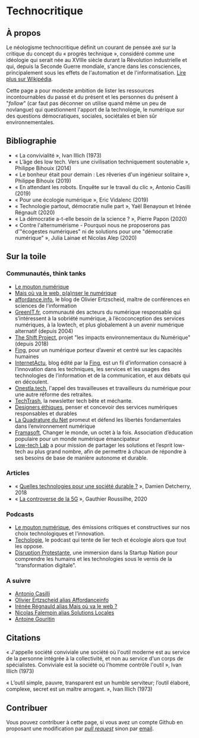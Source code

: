 # Technocritique

## À propos

Le néologisme technocritique définit un courant de pensée axé sur la critique du concept du « progrès technique », considéré comme une idéologie qui serait née au XVIIIe siècle durant la Révolution industrielle et qui, depuis la Seconde Guerre mondiale, s'ancre dans les consciences, principalement sous les effets de l'automation et de l'informatisation. [Lire plus sur Wikipédia](https://fr.wikipedia.org/wiki/Technocritique).

Cette page a pour modeste ambition de lister les ressources incontournables du passé et du présent et les personnes du présent à "_follow_" (car faut pas déconner on utilise quand même un peu de novlangue) qui questionnent l'apport de la technologie, le numérique sur des questions démocratiques, sociales, sociétales et bien sûr environnementales.

## Bibliographie

* « La convivialité », Ivan Illich (1973)
* « L’âge des low tech. Vers une civilisation techniquement soutenable », Philippe Bihouix (2014)
* « Le bonheur était pour demain : Les rêveries d'un ingénieur solitaire », Philippe Bihouix (2019)
* « En attendant les robots. Enquête sur le travail du clic », Antonio Casilli (2019)
* « Pour une écologie numérique », Eric Vidalenc (2019)
* « Technologie partout, démocratie nulle part », Yaël Benayoun et Irénée Régnault (2020)
* « La démocratie a-t-elle besoin de la science ? », Pierre Papon (2020)
* « Contre l'alternumérisme - Pourquoi nous ne proposerons pas d'"écogestes numériques" ni de solutions pour une "démocratie numérique" », Julia Lainae et Nicolas Alep (2020)

## Sur la toile

### Communautés, think tanks

* [Le mouton numérique](https://mouton-numerique.org/)
* [Mais où va le web, p(a)nser le numérique](http://maisouvaleweb.fr/)
* [affordance.info](https://www.affordance.info/), le blog de Olivier Ertzscheid, maître de conférences en sciences de l'information
* [GreenIT.fr](https://www.greenit.fr/), communauté des acteurs du numérique responsable qui s’intéressent à la sobriété numérique, à l’écoconception des services numériques, à la lowtech, et plus globalement à un avenir numérique alternatif (depuis 2004)
* [The Shift Project](https://theshiftproject.org/lean-ict/), projet "les impacts environnementaux du Numérique" (depuis 2018)
* [Fing](https://fing.org/), pour un numérique porteur d’avenir et centré sur les capacités humaines
* [InternetActu](http://www.internetactu.net/), blog édité par la [Fing](https://fing.org/), est un fil d’information consacré à l’innovation dans les techniques, les services et les usages des technologies de l’information et de la communication, et aux débats qui en découlent.
* [Onestla.tech](https://onestla.tech/page/a-propos/), l'appel des travailleuses et travailleurs du numérique pour une autre réforme des retraites.
* [TechTrash](https://www.techtrash.fr/), la newsletter tech bête et méchante.
* [Designers éthiques](https://designersethiques.org/), penser et concevoir des services numériques responsables et durables
* [La Quadrature du Net](https://www.laquadrature.net) promeut et défend les libertés fondamentales dans l’environnement numérique
* [Framasoft](https://framasoft.org/), Changer le monde, un octet à la fois. Association d’éducation populaire pour un monde numérique émancipateur
* [Low-tech Lab](https://lowtechlab.org/) a pour mission de partager les solutions et l’esprit low-tech au plus grand nombre, afin de permettre à chacun de répondre à ses besoins de base de manière autonome et durable.

### Articles

* « [Quelles technologies pour une société durable ?](https://atterrissage.org/technologies-societe-durable-65514b474700) », Damien Detcherry, 2018
* « [La controverse de la 5G](https://gauthierroussilhe.com/fr/projects/controverse-de-la-5g) », Gauthier Roussilhe, 2020

### Podcasts

* [Le mouton numérique](https://soundcloud.com/lemoutonnumerique), des émissions critiques et constructives sur nos choix technologiques et l'innovation.
* [Techologie](https://techologie.net/), le podcast qui tente de lier tech et écologie alors que tout les oppose.
* [Disruption Protestante](http://disruption-protestante.fr/), une immersion dans la Startup Nation pour comprendre les humains et les technologies sous le vernis de la "transformation digitale".

### A suivre

* [Antonio Casilli](https://twitter.com/AntonioCasilli)
* [Olivier Ertzscheid alias Affordanceinfo](https://twitter.com/Affordanceinfo2)
* [Irénée Régnauld alias Mais où va le web ? ](https://twitter.com/MaisOuVaLeWeb/)
* [Nicolas Falempin alias Solutions Locales](https://twitter.com/techn0verdose)
* [Antoine Gouritin](https://twitter.com/agouritin)

## Citations

« J'appelle société conviviale une société où l'outil moderne est au service de la personne intégrée à la collectivité, et non au service d'un corps de spécialistes. Conviviale est la société où l'homme contrôle l'outil », Ivan Illich (1973)

« L’outil simple, pauvre, transparent est un humble serviteur; l’outil élaboré, complexe, secret est un maître arrogant. », Ivan Illich (1973)

## Contribuer

Vous pouvez contribuer à cette page, si vous avez un compte Github en proposant une modification par [_pull request_](https://github.com/supertanuki/technocritique/edit/main/README.md) sinon par [email](mailto:supertanuki@gmail.com).
